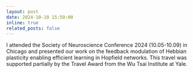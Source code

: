 ```yaml
---
layout: post
date: 2024-10-10 15:59:00
inline: true
related_posts: false
---
```

I attended the Society of Neuroscience Conference 2024 (10.05-10.09) in Chicago and presented our work on the feedback modulation of Hebbian plasticity enabling efficient learning in Hopfield networks. This travel was supported partially by the Travel Award from the Wu Tsai Institute at Yale.
